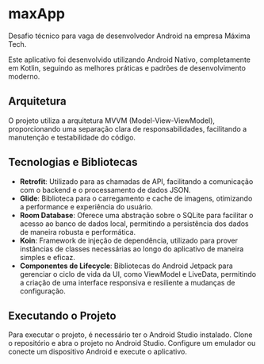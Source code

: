 # maxApp

Desafio técnico para vaga de desenvolvedor Android na empresa Máxima Tech.

Este aplicativo foi desenvolvido utilizando Android Nativo, completamente em Kotlin, seguindo as melhores práticas e padrões de desenvolvimento moderno.

## Arquitetura

O projeto utiliza a arquitetura MVVM (Model-View-ViewModel), proporcionando uma separação clara de responsabilidades, facilitando a manutenção e testabilidade do código.

## Tecnologias e Bibliotecas

- **Retrofit**: Utilizado para as chamadas de API, facilitando a comunicação com o backend e o processamento de dados JSON.
- **Glide**: Biblioteca para o carregamento e cache de imagens, otimizando a performance e experiência do usuário.
- **Room Database**: Oferece uma abstração sobre o SQLite para facilitar o acesso ao banco de dados local, permitindo a persistência dos dados de maneira robusta e performática.
- **Koin**: Framework de injeção de dependência, utilizado para prover instâncias de classes necessárias ao longo do aplicativo de maneira simples e eficaz.
- **Componentes de Lifecycle**: Bibliotecas do Android Jetpack para gerenciar o ciclo de vida da UI, como ViewModel e LiveData, permitindo a criação de uma interface responsiva e resiliente a mudanças de configuração.

## Executando o Projeto

Para executar o projeto, é necessário ter o Android Studio instalado. Clone o repositório e abra o projeto no Android Studio. Configure um emulador ou conecte um dispositivo Android e execute o aplicativo.
